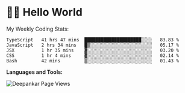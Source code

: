 # 👋🏽 Hello World 

<!--![Deepankar's github stats](https://github-readme-stats.vercel.app/api?username=Deep-Codes&count_private=true&show_icons=true&theme=radical)-->
My Weekly Coding Stats:

<!--START_SECTION:waka-->
```text
TypeScript   41 hrs 47 mins  █████████████████████░░░░   83.83 % 
JavaScript   2 hrs 34 mins   █▒░░░░░░░░░░░░░░░░░░░░░░░   05.17 % 
JSX          1 hr 35 mins    ▓░░░░░░░░░░░░░░░░░░░░░░░░   03.20 % 
CSS          1 hr 4 mins     ▓░░░░░░░░░░░░░░░░░░░░░░░░   02.14 % 
Bash         42 mins         ▒░░░░░░░░░░░░░░░░░░░░░░░░   01.43 % 
```
<!--END_SECTION:waka-->

**Languages and Tools:**



<p align="left"> <img src="https://komarev.com/ghpvc/?username=Deep-Codes&label=Views&color=blue&style=plastic" alt="Deepankar Page Views" /> </p>
